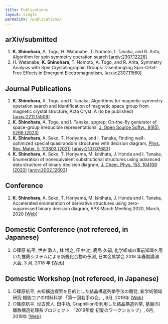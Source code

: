 ```yaml
---
title: Publications
layout: single
permalink: /publications/
---
```


## arXiv/submitted

1. **K. Shinohara**, A. Togo, H. Watanabe, T. Nomoto, I. Tanaka, and R. Arita, Algorithm for spin symmetry operation search [[arxiv:2307.12228]](https://arxiv.org/abs/2307.12228)
1. H. Watanabe, **K. Shinohara**, T. Nomoto, A. Togo, and R. Arita, Symmetry Analysis with Spin Crystallographic Groups: Disentangling Spin-Orbit-Free Effects in Emergent Electromagnetism, [[arxiv:2307.11560]](https://arxiv.org/abs/2307.11560)

## Journal Publications

1. **K. Shinohara**, A. Togo, and I. Tanaka, Algorithms for magnetic symmetry operation search and identification of magnetic space group from magnetic crystal structure, Acta Cryst. A (to be published)[[arxiv:2211.15008](https://arxiv.org/abs/2211.15008)]
1. **K. Shinohara**, A. Togo, and I. Tanaka, spgrep: On-the-fly generator of space-group irreducible representations, [J. Open Source Softw., 8(85), 5269 (2023)](https://joss.theoj.org/papers/10.21105/joss.05269)
1. **K. Shinohara**, A. Seko, T. Horiyama, and I. Tanaka, Finding well-optimized special quasirandom structures with decision diagram, [Phys. Rev. Mater. 5, 113803 (2021)](https://journals.aps.org/prmaterials/abstract/10.1103/PhysRevMaterials.5.113803) [[arxiv:2107.07683](https://arxiv.org/abs/2107.07683)]
1. **K. Shinohara**, A. Seko, T. Horiyama, M. Ishihata, J. Honda and I. Tanaka, Enumeration of nonequivalent substitutional structures using advanced data structure of binary decision diagram, [J. Chem. Phys. 153, 104109 (2020)](https://aip.scitation.org/doi/10.1063/5.0021663) [[arxiv:2002.12603](https://arxiv.org/abs/2002.12603)]

## Conference
1. **K. Shinohara**, A. Seko, T. Horiyama, M. Ishihata, J. Honda and I. Tanaka, Accelerated enumeration of derivative structures using zero-suppressed binary decision diagram, APS March Meeting 2020, March, 2020 [[Web](http://meetings.aps.org/Meeting/MAR20/Session/X43.7)]

## Domestic Conference (not refereed, in Japanese)
1. ○篠原 航平, 世古 敦人, 林 博之, 田中 功, 鹿島 久嗣, 化学組成の事前知識を用いた推薦システムによる新規化合物の予測, 日本金属学会 2018 年春期講演大会, 3 月, 2018 年 [[Web](https://jim.or.jp/MEETINGS/2018_spr/program/src/session.php?code=C311&lang=ja)]

## Domestic Workshop (not refereed, in Japanese)
1. ○篠原航平, 未知構造探索を目的とした結晶構造列挙手法の開発, 新学術領域研究 機能コアの材料科学 「第一回若手の会」, 9月, 2019年 [[Web](https://www.core.mp.pse.nagoya-u.ac.jp/topics/post-152/)]
1. ○篠原航平, 世古敦人, 田中功, Graphillionを利用した結晶構造列挙, 基盤(S) 離散構造処理系プロジェクト 「2019年度 初夏のワークショップ」, 6月, 2019年 [[Web](http://www-erato.ist.hokudai.ac.jp/html/php/sub_html.php?id=53)]
